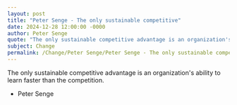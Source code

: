 ```yaml
---
layout: post
title: "Peter Senge - The only sustainable competitive"
date: 2024-12-28 12:00:00 -0000
author: Peter Senge
quote: "The only sustainable competitive advantage is an organization's ability to learn faster than the competition."
subject: Change
permalink: /Change/Peter Senge/Peter Senge - The only sustainable competitive
---
```


The only sustainable competitive advantage is an organization's ability to learn faster than the competition.

- Peter Senge

